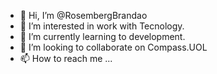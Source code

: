 - 👋 Hi, I’m @RosembergBrandao
- 👀 I’m interested in work with Tecnology.
- 🌱 I’m currently learning to development.
- 💞️ I’m looking to collaborate on Compass.UOL
- 📫 How to reach me ...

<!---
RosembergBrandao/RosembergBrandao is a ✨ special ✨ repository because its `README.md` (this file) appears on your GitHub profile.
You can click the Preview link to take a look at your changes.
--->
